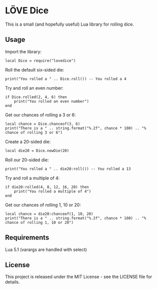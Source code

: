 # LÖVE Dice

This is a small (and hopefully useful) Lua library for rolling dice.

## Usage

Import the library:

	local Dice = require("lovedice")

Roll the default six-sided die:

	print("You rolled a " .. Dice.roll()) -- You rolled a 4

Try and roll an even number:

	if Dice.rolled(2, 4, 6) then
		print("You rolled an even number")
	end

Get our chances of rolling a 3 or 6:

	local chance = Dice.chanceof(3, 6)
	print("There is a " .. string.format("%.2f", chance * 100) .. "% chance of rolling 3 or 6")

Create a 20-sided die:

	local die20 = Dice.newDie(20)

Roll our 20-sided die:

	print("You rolled a " .. die20:roll()) -- You rolled a 13

Try and roll a multiple of 4:

	if die20:rolled(4, 8, 12, 16, 20) then
		print("You rolled a multiple of 4")
	end

Get our chances of rolling 1, 10 or 20:

	local chance = die20:chanceof(1, 10, 20)
	print("There is a " .. string.format("%.2f", chance * 100) .. "% chance of rolling 1, 10 or 20")

## Requirements

Lua 5.1 (varargs are handled with select)

## License

This project is released under the MIT License - see the LICENSE file for details.